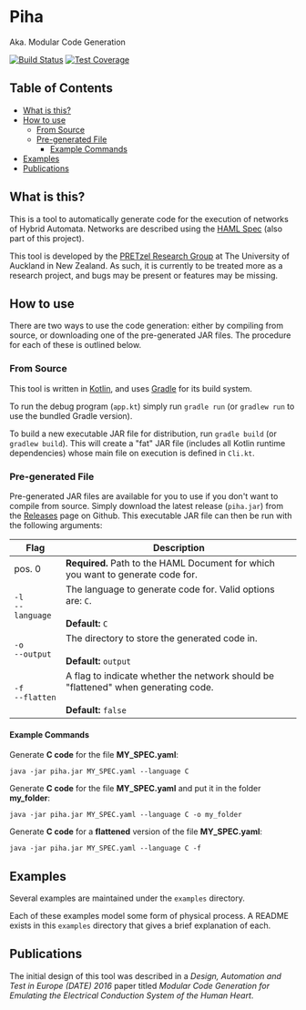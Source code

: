 # Piha

Aka. Modular Code Generation

[![Build Status](https://img.shields.io/travis/PRETgroup/modular-code-generation/master.svg?style=flat-square)](https://travis-ci.org/PRETgroup/modular-code-generation)
[![Test Coverage](https://img.shields.io/codecov/c/github/PRETgroup/modular-code-generation/master.svg?style=flat-square)](https://codecov.io/gh/PRETgroup/modular-code-generation)


## Table of Contents

- [What is this?](#what-is-this)
- [How to use](#how-to-use)
    - [From Source](#from-source)
    - [Pre-generated File](#pre-generated-file)
        - [Example Commands](#example-commands)
- [Examples](#examples)
- [Publications](#publications)

## What is this?

This is a tool to automatically generate code for the execution of networks of Hybrid Automata.
Networks are described using the [HAML Spec](specs/HAML.md) (also part of this project).

This tool is developed by the [PRETzel Research Group](http://pretzel.ece.auckland.ac.nz/) at The University of Auckland in New Zealand.
As such, it is currently to be treated more as a research project, and bugs may be present or features may be missing.


## How to use

There are two ways to use the code generation: either by compiling from source, or downloading one of the pre-generated JAR files.
The procedure for each of these is outlined below.

### From Source

This tool is written in [Kotlin](https://kotlinlang.org/), and uses [Gradle](https://gradle.org/) for its build system.

To run the debug program (`app.kt`) simply run `gradle run` (or `gradlew run` to use the bundled Gradle version).

To build a new executable JAR file for distribution, run `gradle build` (or `gradlew build`).
This will create a "fat" JAR file (includes all Kotlin runtime dependencies) whose main file on execution is defined in `Cli.kt`.

### Pre-generated File

Pre-generated JAR files are available for you to use if you don't want to compile from source.
Simply download the latest release (`piha.jar`) from the [Releases](https://github.com/nallen01/modular-code-generation/releases) page on Github.
This executable JAR file can then be run with the following arguments:

| Flag | Description |
|---|---|
| pos. 0 | **Required.** Path to the HAML Document for which you want to generate code for. |
| `-l`<br/>`--language` | The language to generate code for. Valid options are: `C`.<br /><br/>**Default:** `C` |
| `-o`<br/>`--output` | The directory to store the generated code in.<br/><br/>**Default:** `output` |
| `-f`<br/>`--flatten` | A flag to indicate whether the network should be "flattened" when generating code.<br/><br/>**Default:** `false` |

#### Example Commands

Generate **C code** for the file **MY_SPEC.yaml**:

`java -jar piha.jar MY_SPEC.yaml --language C`

Generate **C code** for the file **MY_SPEC.yaml** and put it in the folder **my_folder**:

`java -jar piha.jar MY_SPEC.yaml --language C -o my_folder`

Generate **C code** for a **flattened** version of the file **MY_SPEC.yaml**:

`java -jar piha.jar MY_SPEC.yaml --language C -f`


## Examples

Several examples are maintained under the `examples` directory.

Each of these examples model some form of physical process.
A README exists in this `examples` directory that gives a brief explanation of each.


## Publications

The initial design of this tool was described in a *Design, Automation and Test in Europe (DATE) 2016* paper titled *Modular Code Generation for Emulating the Electrical Conduction System of the Human Heart*.
